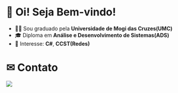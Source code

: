 # 👋 Oi! Seja Bem-vindo!

- 👨‍🎓 Sou graduado pela **Universidade de Mogi das Cruzes(UMC)**
- 🎓 Diploma em **Análise e Desenvolvimento de Sistemas(ADS)**
- 💼 Interesse: **C#**, **CCST(Redes)**

# ✉ Contato

<div> 
  <a href="https://www.linkedin.com/in/lucassantos2003" target="_blank"><img src="https://img.shields.io/badge/-LinkedIn-%230077B5?style=for-the-badge&logo=linkedin&logoColor=white" target="_blank"></a> 
</div>
